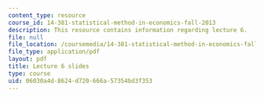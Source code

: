 ```yaml
---
content_type: resource
course_id: 14-381-statistical-method-in-economics-fall-2013
description: This resource contains information regarding lecture 6.
file: null
file_location: /coursemedia/14-381-statistical-method-in-economics-fall-2013/06030a4d8624d720666a57354bd3f353_MIT14_381F13_lec6.pdf
file_type: application/pdf
layout: pdf
title: Lecture 6 slides
type: course
uid: 06030a4d-8624-d720-666a-57354bd3f353
---
```

